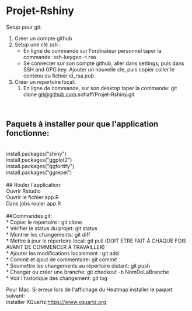 # Projet-Rshiny

Setup pour git:
1) Créer un compte github
2) Setup une clé ssh :
	- En ligne de commande sur l'ordinateur personnel taper la commande: ssh-keygen -t rsa
	- Se connecter sur son compte github, aller dans settings, puis dans SSH and GPG key. 
	  Ajouter un nouvelle cle, puis copier coller le contenu du fichier id_rsa.pub
3) Créer un repertoire local:
	1) En ligne de commande, sur son desktop taper la commande: git clone git@github.com:sofiaff/Projet-Rshiny.git

<br/>	
<h2> Paquets à installer pour que l'application fonctionne:</h2> <br/>
	install.packages("shiny")<br/>
	install.packages("ggplot2")<br/>
	install.packages("ggfortify")<br/>
	install.packages("ggrepel")<br/>
<br/>	
## Rouler l'application:<br/>
	Ouvrir Rstudio<br/>
	Ouvrir le fichier app.R<br/>
	Dans jobs rouler app.R<br/>
<br/>
##Commandes git: <br/>
*	Copier le repertoire : git clone <br/>
*	Vérifier le status du projet: git status <br/>
*	Montrer les changements: git diff <br/>
*	Mettre à jour le répertoire local: git pull  (DOIT ETRE FAIT À CHAQUE FOIS AVANT DE COMMENCER À TRAVAILLER)<br/>
*	Ajouter les modifications localement : git add <fichiers> <br/>
*	Commit et ajout de commentaire: git commit <br/>
*	Soumettre les changements au répertoire distant: git push <br/>
*	Changer ou créer une branche: git checkout -b NomDeLaBranche <br/>
*	Voir l'historique des changement: git log <br/>

	
Pour Mac: Si erreur lors de l'affichage du Heatmap installer le paquet suivant:<br/>
	installer XQuartz:https://www.xquartz.org
